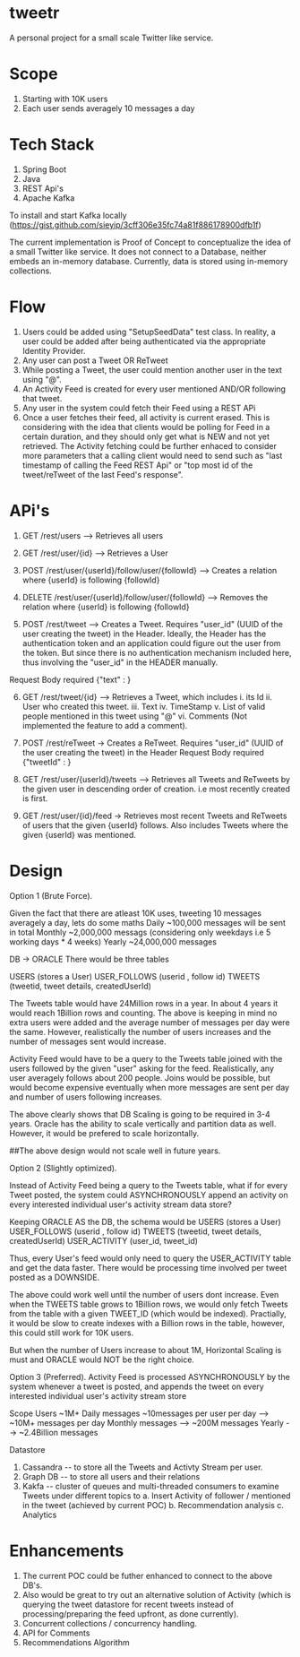# tweetr
A personal project for a small scale Twitter like service.

# Scope
1. Starting with 10K users
2. Each user sends averagely 10 messages a day

# Tech Stack
1. Spring Boot
2. Java
3. REST Api's
4. Apache Kafka

To install and start Kafka locally (https://gist.github.com/sieyip/3cff306e35fc74a81f886178900dfb1f)

The current implementation is Proof of Concept to conceptualize the idea of a small Twitter like service. 
It does not connect to a Database, neither embeds an in-memory database. Currently, data is stored using in-memory collections. 

# Flow
1. Users could be added using "SetupSeedData" test class. In reality, a user could be added after being authenticated via the appropriate Identity Provider. 
2. Any user can post a Tweet OR ReTweet
3. While posting a Tweet, the user could mention another user in the text using "@<username>". 
4. An Activity Feed is created for every user mentioned AND/OR following that tweet. 
5. Any user in the system could fetch their Feed using a REST APi
6. Once a user fetches their feed, all activity is current erased. This is considering with the idea that clients would be polling for Feed in a certain duration, and they should only get what is NEW and not yet retrieved. 
The Activity fetching could be further enhaced to consider more parameters that a calling client would need to send such as "last timestamp of calling the Feed REST Api" or "top most id of the tweet/reTweet of the last Feed's response". 


# APi's
1. GET /rest/users  --> Retrieves all users

2. GET /rest/user/{id} --> Retrieves a User

3. POST /rest/user/{userId}/follow/user/{followId} --> Creates a relation where {userId} is following {followId}

4. DELETE /rest/user/{userId}/follow/user/{followId} --> Removes the relation where {userId} is following {followId}

5. POST /rest/tweet --> Creates a Tweet. Requires "user_id" (UUID of the user creating the tweet) in the Header. Ideally, the Header has the authentication token and an application could figure out the user from the token. But since there is no authentication mechanism included here, thus involving the "user_id" in the HEADER manually. 

Request Body required {"text" : }

6. GET /rest/tweet/{id} --> Retrieves a Tweet, which includes 
    i. its Id
   ii. User who created this tweet.
  iii. Text
   iv. TimeStamp
    v. List of valid people mentioned in this tweet using "@<username>"
   vi. Comments (Not implemented the feature to add a comment).

7. POST /rest/reTweet -> Creates a ReTweet. Requires "user_id" (UUID of the user creating the tweet) in the Header
  Request Body required {"tweetId" : }
  
8. GET /rest/user/{userId}/tweets  --> Retrieves all Tweets and ReTweets by the given user in descending order of creation. i.e most recently created is first.

9. GET /rest/user/{id}/feed -> Retrieves most recent Tweets and ReTweets of users that the given {userId} follows. Also includes Tweets where the given {userId} was mentioned. 


# Design
Option 1 (Brute Force).

Given the fact that there are atleast 10K uses, tweeting 10 messages averagely a day, lets do some maths
Daily  ~100,000 messages will be sent in total
Monthly ~2,000,000 messags (considering only weekdays i.e 5 working days * 4 weeks)
Yearly ~24,000,000 messages

DB -> ORACLE
There would be three tables

USERS (stores a User)
USER_FOLLOWS (userid , follow id)
TWEETS (tweetid, tweet details, createdUserId)

The Tweets table would have 24Million rows in a year. In about 4 years it would reach 1Billion rows and counting. 
The above is keeping in mind no extra users were added and the average number of messages per day were the same. However, realistically the number of users increases and the number of messages sent would increase. 

Activity Feed would have to be a query to the Tweets table joined with the users followed by the given "user" asking for the feed. Realistically, any user averagely follows about 200 people. Joins would be possible, but would become expensive eventually when more messages are sent per day and number of users following increases. 

The above clearly shows that DB Scaling is going to be required in 3-4 years. Oracle has the ability to scale vertically and partition data as well. However, it would be prefered to scale horizontally.

##The above design would not scale well in future years. 


Option 2 (Slightly optimized). 

Instead of Activity Feed being a query to the Tweets table, what if for every Tweet posted, the system could ASYNCHRONOUSLY append an activity on every interested individual user's activity stream data store? 

Keeping ORACLE AS the DB, the schema would be
USERS (stores a User)
USER_FOLLOWS (userid , follow id)
TWEETS (tweetid, tweet details, createdUserId)
USER_ACTIVITY (user_id, tweet_id)

Thus, every User's feed would only need to query the USER_ACTIVITY table and get the data faster. There would be processing time involved per tweet posted as a DOWNSIDE.

The above could work well until the number of users dont increase. Even when the TWEETS table grows to 1Billion rows, we would only fetch Tweets from the table with a given TWEET_ID (which would be indexed). Practially, it would be slow to create indexes with a Billion rows in the table, however, this could still work for 10K users. 

But when the number of Users increase to about 1M, Horizontal Scaling is must and ORACLE would NOT be the right choice.


Option 3 (Preferred).
Activity Feed is processed ASYNCHRONOUSLY by the system whenever a tweet is posted, and appends the tweet on every interested individual user's activity stream store

Scope
Users ~1M+
Daily messages ~10messages per user per day --> ~10M+ messages per day
Monthly messages --> ~200M messages
Yearly --> ~2.4Billion messages

Datastore 
1. Cassandra -- to store all the Tweets and Activty Stream per user.
2. Graph DB -- to store all users and their relations
3. Kakfa -- cluster of queues and multi-threaded consumers to examine Tweets under different topics to
    a. Insert Activity of follower / mentioned in the tweet (achieved by current POC)
    b. Recommendation analysis
    c. Analytics 
    

# Enhancements
1. The current POC could be futher enhanced to connect to the above DB's.
2. Also would be great to try out an alternative solution of Activity (which is querying the tweet datastore for recent tweets instead of processing/preparing the feed upfront, as done currently). 
3. Concurrent collections / concurrency handling. 
4. API for Comments
5. Recommendations Algorithm
